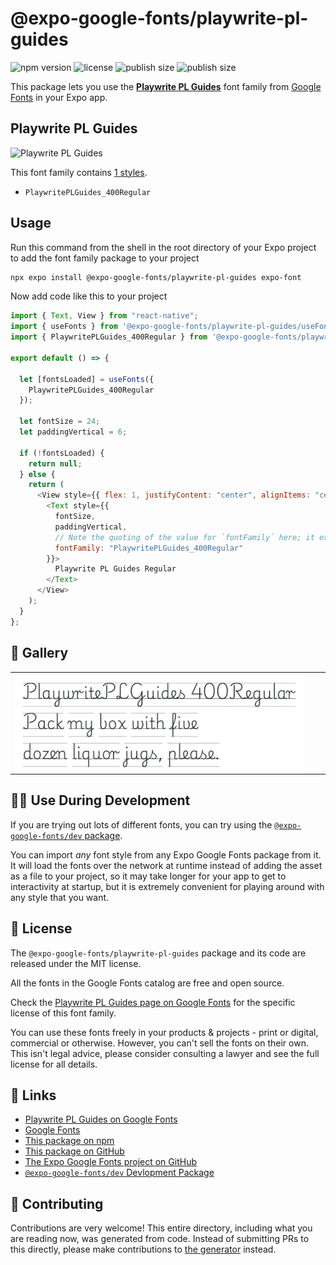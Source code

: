 # @expo-google-fonts/playwrite-pl-guides

![npm version](https://flat.badgen.net/npm/v/@expo-google-fonts/playwrite-pl-guides)
![license](https://flat.badgen.net/github/license/expo/google-fonts)
![publish size](https://flat.badgen.net/packagephobia/install/@expo-google-fonts/playwrite-pl-guides)
![publish size](https://flat.badgen.net/packagephobia/publish/@expo-google-fonts/playwrite-pl-guides)

This package lets you use the [**Playwrite PL Guides**](https://fonts.google.com/specimen/Playwrite+PL+Guides) font family from [Google Fonts](https://fonts.google.com/) in your Expo app.

## Playwrite PL Guides

![Playwrite PL Guides](./font-family.png)

This font family contains [1 styles](#-gallery).

- `PlaywritePLGuides_400Regular`

## Usage

Run this command from the shell in the root directory of your Expo project to add the font family package to your project

```sh
npx expo install @expo-google-fonts/playwrite-pl-guides expo-font
```

Now add code like this to your project

```js
import { Text, View } from "react-native";
import { useFonts } from '@expo-google-fonts/playwrite-pl-guides/useFonts';
import { PlaywritePLGuides_400Regular } from '@expo-google-fonts/playwrite-pl-guides/400Regular';

export default () => {

  let [fontsLoaded] = useFonts({
    PlaywritePLGuides_400Regular
  });

  let fontSize = 24;
  let paddingVertical = 6;

  if (!fontsLoaded) {
    return null;
  } else {
    return (
      <View style={{ flex: 1, justifyContent: "center", alignItems: "center" }}>
        <Text style={{
          fontSize,
          paddingVertical,
          // Note the quoting of the value for `fontFamily` here; it expects a string!
          fontFamily: "PlaywritePLGuides_400Regular"
        }}>
          Playwrite PL Guides Regular
        </Text>
      </View>
    );
  }
};
```

## 🔡 Gallery


||||
|-|-|-|
|![PlaywritePLGuides_400Regular](./400Regular/PlaywritePLGuides_400Regular.ttf.png)||||


## 👩‍💻 Use During Development

If you are trying out lots of different fonts, you can try using the [`@expo-google-fonts/dev` package](https://github.com/expo/google-fonts/tree/master/font-packages/dev#readme).

You can import _any_ font style from any Expo Google Fonts package from it. It will load the fonts over the network at runtime instead of adding the asset as a file to your project, so it may take longer for your app to get to interactivity at startup, but it is extremely convenient for playing around with any style that you want.


## 📖 License

The `@expo-google-fonts/playwrite-pl-guides` package and its code are released under the MIT license.

All the fonts in the Google Fonts catalog are free and open source.

Check the [Playwrite PL Guides page on Google Fonts](https://fonts.google.com/specimen/Playwrite+PL+Guides) for the specific license of this font family.

You can use these fonts freely in your products & projects - print or digital, commercial or otherwise. However, you can't sell the fonts on their own. This isn't legal advice, please consider consulting a lawyer and see the full license for all details.

## 🔗 Links

- [Playwrite PL Guides on Google Fonts](https://fonts.google.com/specimen/Playwrite+PL+Guides)
- [Google Fonts](https://fonts.google.com/)
- [This package on npm](https://www.npmjs.com/package/@expo-google-fonts/playwrite-pl-guides)
- [This package on GitHub](https://github.com/expo/google-fonts/tree/master/font-packages/playwrite-pl-guides)
- [The Expo Google Fonts project on GitHub](https://github.com/expo/google-fonts)
- [`@expo-google-fonts/dev` Devlopment Package](https://github.com/expo/google-fonts/tree/master/font-packages/dev)

## 🤝 Contributing

Contributions are very welcome! This entire directory, including what you are reading now, was generated from code. Instead of submitting PRs to this directly, please make contributions to [the generator](https://github.com/expo/google-fonts/tree/master/packages/generator) instead.
